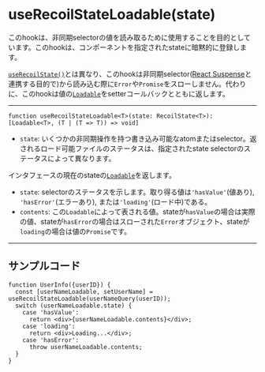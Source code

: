 # useRecoilStateLoadable(state)

このhookは、非同期selectorの値を読み取るために使用することを目的としています。​このhookは、コンポーネントを指定されたstateに暗黙的に登録します。

​[`useRecoilState()`](https://qiita.com/Daichi44/items/2ec591ec3e952f1784c3)とは異なり、このhookは非同期selector([React Suspense](https://reactjs.org/docs/concurrent-mode-suspense.html)と連携する目的で)から読み込む際に`Error`や`Promise`をスローしません。​代わりに、このhookは値の[`Loadable`](https://qiita.com/Daichi44/items/812aa5ebf149c849e108)をsetterコールバックとともに返します。

***

```React
function useRecoilStateLoadable<T>(state: RecoilState<T>): [Loadable<T>, (T | (T => T)) => void]
```

* ​`state`: いくつかの非同期操作を持つ書き込み可能なatomまたはselector。​返されるロード可能ファイルのステータスは、指定されたstate selectorのステータスによって異なります。

インタフェースの現在のstateの[`Loadable`](https://qiita.com/Daichi44/items/812aa5ebf149c849e108)を返します。

* `state`: selectorのステータスを示します。​取り得る値は`'hasValue'`(値あり), `'hasError'`(エラーあり), または`'loading'`(ロード中)である。
* `contents`: この`Loadable`によって表される値。​stateが`hasValue`の場合は実際の値、stateが`hasError`の場合はスローされた`Error`オブジェクト、stateが`loading`の場合は値の`Promise`です。

***

## サンプルコード

```React
function UserInfo({userID}) {
  const [userNameLoadable, setUserName] = useRecoilStateLoadable(userNameQuery(userID));
  switch (userNameLoadable.state) {
    case 'hasValue':
      return <div>{userNameLoadable.contents}</div>;
    case 'loading':
      return <div>Loading...</div>;
    case 'hasError':
      throw userNameLoadable.contents;
  }
}
```